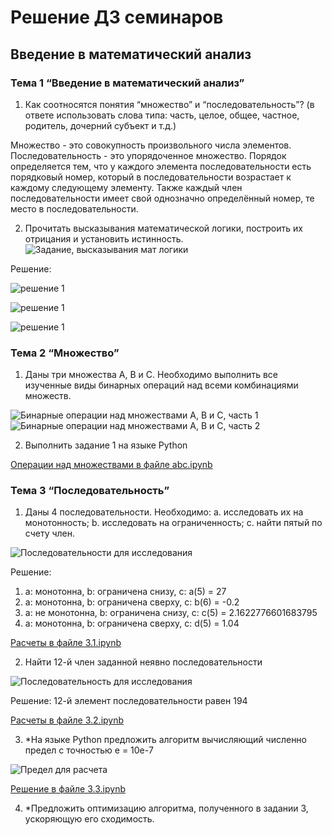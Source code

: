﻿# Решение ДЗ семинаров

## Введение в математический анализ


### Тема 1 “Введение в математический анализ”

1. Как соотносятся понятия “множество” и “последовательность”? (в ответе использовать слова
типа: часть, целое, общее, частное, родитель, дочерний субъект и т.д.)

Множество - это совокупность произвольного числа элементов.
Последовательность - это упорядоченное множество. Порядок определяется тем, что у каждого элемента последовательности
есть порядковый номер, который в последовательности возрастает к каждому следующему элементу. Также каждый член
последовательности имеет свой однозначно определённый номер, те место в последовательности. 

2. Прочитать высказывания математической логики, построить их отрицания и установить
истинность.
![Задание, высказывания мат логики](./1.jpg)

Решение:

![решение 1](./31.jpg)

![решение 1](./32.jpg)

![решение 1](./33.jpg)


### Тема 2 “Множество”

1. Даны три множества A, B и C. Необходимо выполнить все изученные виды бинарных операций
над всеми комбинациями множеств.

![Бинарные операции над множествами A, B и C, часть 1](./21.jpg)
![Бинарные операции над множествами A, B и C, часть 2](./22.jpg)

2. Выполнить задание 1 на языке Python

[Операции над множествами в файле abc.ipynb](./abc.ipynb)


### Тема 3 “Последовательность”

1. Даны 4 последовательности. Необходимо:
a. исследовать их на монотонность;
b. исследовать на ограниченность;
c. найти пятый по счету член.

![Последовательности для исследования](./4.jpg)

Решение:
1) a: монотонна, b: ограничена снизу, c: a(5) = 27
2) a: монотонна, b: ограничена сверху, c: b(6) = -0.2
3) a: не монотонна, b: ограничена снизу, c: c(5) = 2.1622776601683795
4) a: монотонна, b: ограничена сверху, c: d(5) = 1.04

[Расчеты в файле 3.1.ipynb](./3.1.ipynb)


2. Найти 12-й член заданной неявно последовательности

![Последовательность для исследования](./5.jpg)

Решение:
12-й элемент последовательности равен 194

[Расчеты в файле 3.2.ipynb](./3.2.ipynb)


3. *На языке Python предложить алгоритм вычисляющий численно предел с точностью e = 10e-7

![Предел для расчета](./6.jpg)

[Решение в файле 3.3.ipynb](./3.3.ipynb)


4. *Предложить оптимизацию алгоритма, полученного в задании 3, ускоряющую его сходимость.

